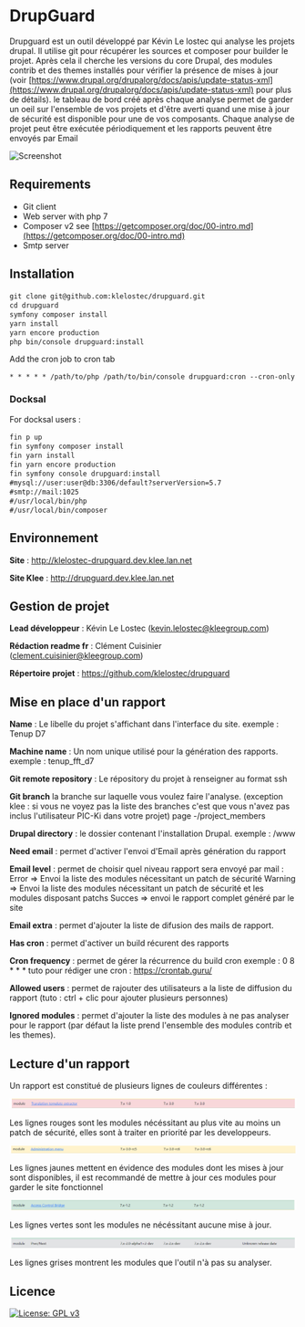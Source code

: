 # DrupGuard

Drupguard est un outil développé par Kévin Le lostec qui analyse les projets drupal.
Il utilise git pour récupérer les sources et composer pour builder le projet.
Après cela il cherche les versions du core Drupal, des modules contrib et des themes installés pour vérifier la présence
de mises à jour (voir [https://www.drupal.org/drupalorg/docs/apis/update-status-xml](https://www.drupal.org/drupalorg/docs/apis/update-status-xml) pour plus de détails).
le tableau de bord créé après chaque analyse permet de garder un oeil sur l'ensemble de vos projets et d'être averti
quand une mise à jour de sécurité est disponible pour une de vos composants.
Chaque analyse de projet peut être exécutée périodiquement et les rapports peuvent être envoyés par Email

![Screenshot](./screen.png?raw=true "Screenshot")

## Requirements
* Git client
* Web server with php 7
* Composer v2 see [https://getcomposer.org/doc/00-intro.md](https://getcomposer.org/doc/00-intro.md)
* Smtp server

## Installation
```
git clone git@github.com:klelostec/drupguard.git
cd drupguard
symfony composer install
yarn install
yarn encore production
php bin/console drupguard:install
```

Add the cron job to cron tab
```
* * * * * /path/to/php /path/to/bin/console drupguard:cron --cron-only
```

### Docksal

For docksal users :
```
fin p up
fin symfony composer install
fin yarn install
fin yarn encore production
fin symfony console drupguard:install
#mysql://user:user@db:3306/default?serverVersion=5.7
#smtp://mail:1025
#/usr/local/bin/php
#/usr/local/bin/composer
``` 

## Environnement

**Site** : http://klelostec-drupguard.dev.klee.lan.net

**Site Klee** : http://drupguard.dev.klee.lan.net

## Gestion de projet

**Lead développeur** : Kévin Le Lostec ([kevin.lelostec@kleegroup.com](mailto:kevin.lelostec@kleegroup.com))

**Rédaction readme fr** : Clément Cuisinier ([clement.cuisinier@kleegroup.com](mailto:clement.cuisinier@kleegroup.com))

**Répertoire projet** : https://github.com/klelostec/drupguard

## Mise en place d'un rapport

**Name** : Le libelle du projet s'affichant dans l'interface du site.
exemple : Tenup D7

**Machine name** : Un nom unique utilisé pour la génération des rapports.
exemple : tenup_fft_d7

**Git remote repository** : Le répository du projet à renseigner au format ssh

**Git branch** la branche sur laquelle vous voulez faire l'analyse. 
(exception klee : si vous ne voyez pas la liste des branches c'est que vous n'avez pas inclus l'utilisateur PIC-Ki dans votre projet)
page -/project_members

**Drupal directory** : le dossier contenant l'installation Drupal.
exemple : /www

**Need email** : permet d'activer l'envoi d'Email après génération du rapport	

**Email level** : permet de choisir quel niveau rapport sera envoyé par mail :
Error => Envoi la liste des modules nécessitant un patch de sécurité
Warning => Envoi la liste des modules nécessitant un patch de sécurité et les modules disposant patchs
Succes => envoi le rapport complet généré par le site

**Email extra** : permet d'ajouter la liste de difusion des mails de rapport.

**Has cron** : permet d'activer un build récurent des rapports

**Cron frequency** : permet de gérer la récurrence du build cron
exemple : 0 8 * * *
tuto pour rédiger une cron : https://crontab.guru/

**Allowed users** : permet de rajouter des utilisateurs a la liste de diffusion du rapport
(tuto : ctrl + clic pour ajouter plusieurs personnes)

**Ignored modules** : permet d'ajouter la liste des modules à ne pas analyser pour le rapport
(par défaut la liste prend l'ensemble des modules contrib et les themes).

## Lecture d'un rapport

Un rapport est constitué de plusieurs lignes de couleurs différentes :

![Screenshot](./exampleRed.png?raw=true "red")

Les lignes rouges sont les modules nécéssitant au plus vite au moins un patch de sécurité, elles sont à traiter en priorité par les developpeurs.

![Screenshot](./exampleYellow.png?raw=true "yellow")

Les lignes jaunes mettent en évidence des modules dont les mises à jour sont disponibles, il est recommandé de mettre à jour ces modules pour garder le site fonctionnel

![Screenshot](./exampleGreen.png?raw=true "green")

Les lignes vertes sont les modules ne nécéssitant aucune mise à jour.

![Screenshot](./exampleGrey.png?raw=true "grey")

Les lignes grises montrent les modules que l'outil n'à pas su analyser. 

## Licence
[![License: GPL v3](https://img.shields.io/badge/License-GPLv3-blue.svg)](https://www.gnu.org/licenses/gpl-3.0)

